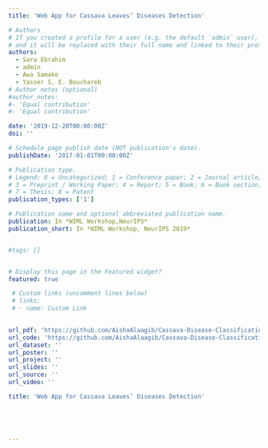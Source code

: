 ```yaml
---
title: 'Web App for Cassava Leaves’ Diseases Detection'

# Authors
# If you created a profile for a user (e.g. the default `admin` user), write the username (folder name) here
# and it will be replaced with their full name and linked to their profile.
authors:
  - Sara Ebrahim
  - admin
  - Awa Samake
  - Yasser S. E. Bouchareb
# Author notes (optional)
#author_notes:
#- 'Equal contribution'
#- 'Equal contribution'

date: '2019-12-20T00:00:00Z'
doi: ''

# Schedule page publish date (NOT publication's date).
publishDate: '2017-01-01T00:00:00Z'

# Publication type.
# Legend: 0 = Uncategorized; 1 = Conference paper; 2 = Journal article;
# 3 = Preprint / Working Paper; 4 = Report; 5 = Book; 6 = Book section;
# 7 = Thesis; 8 = Patent
publication_types: ['1']

# Publication name and optional abbreviated publication name.
publication: In *WIML Workshop,NeurIPS*
publication_short: In *WIML Workshop, NeurIPS 2019*


#tags: []


# Display this page in the Featured widget?
featured: true

 # Custom links (uncomment lines below)
 # links:
 # - name: Custom Link
 

url_pdf: 'https://github.com/AishaAlaagib/Cassava-Disease-Classification/blob/master/Cassava_Disease_Classification.pdf'
url_code: 'https://github.com/AishaAlaagib/Cassava-Disease-Classification/tree/master'
url_dataset: ''
url_poster: ''
url_project: ''
url_slides: ''
url_source: ''
url_video: ''

title: 'Web App for Cassava Leaves’ Diseases Detection'





---
```






